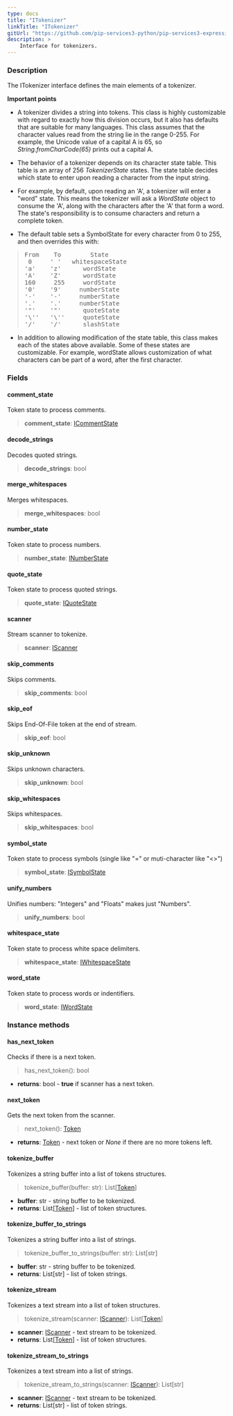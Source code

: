 ```yaml
---
type: docs
title: "ITokenizer"
linkTitle: "ITokenizer"
gitUrl: "https://github.com/pip-services3-python/pip-services3-expressions-python"
description: > 
    Interface for tokenizers.
---
```


### Description

The ITokenizer interface defines the main elements of a tokenizer.

**Important points**

- A tokenizer divides a string into tokens. This class is highly customizable with regard to exactly how this division occurs, but it also has defaults that are suitable for many languages. This class assumes that the character values read from the string lie in the range 0-255. For example, the Unicode value of a capital A is 65, so *String.fromCharCode(65)* prints out a capital A.

- The behavior of a tokenizer depends on its character state table. This table is an array of 256 *TokenizerState* states. The state table decides which state to enter
upon reading a character from the input string.   

- For example, by default, upon reading an 'A', a tokenizer will enter a "word" state. This means the tokenizer will ask a *WordState* object to consume the 'A',
along with the characters after the 'A' that form a word. The state's responsibility is to consume characters and return a complete token.  

- The default table sets a SymbolState for every character from 0 to 255, and then overrides this with:

<blockquote><pre>
From    To        State
 0     ' '   whitespaceState 
'a'    'z'      wordState
'A'    'Z'      wordState
160     255     wordState
'0'    '9'     numberState
'-'    '-'     numberState
'.'    '.'     numberState
'"'    '"'      quoteState
'\''   '\''     quoteState
'/'    '/'      slashState
</pre></blockquote>

- In addition to allowing modification of the state table, this class makes each of the states above available. Some of these states are customizable. For example, wordState allows customization of what characters can be part of a word, after the first character.

### Fields

<span class="hide-title-link">


#### comment_state
Token state to process comments.
> **comment_state**: [ICommentState](../icomment_state)


#### decode_strings
Decodes quoted strings.
> **decode_strings**: bool


#### merge_whitespaces
Merges whitespaces.
> **merge_whitespaces**: bool


#### number_state
Token state to process numbers.
> **number_state**: [INumberState](../inumber_state)


#### quote_state
Token state to process quoted strings.
> **quote_state**: [IQuoteState](../iquote_state)

#### scanner
Stream scanner to tokenize.
> **scanner**: [IScanner](../../io/iscanner)

#### skip_comments
Skips comments.
> **skip_comments**: bool


#### skip_eof
Skips End-Of-File token at the end of stream.
> **skip_eof**: bool

#### skip_unknown
Skips unknown characters.
> **skip_unknown**: bool


#### skip_whitespaces
Skips whitespaces.
> **skip_whitespaces**: bool


#### symbol_state
Token state to process symbols (single like "=" or muti-character like "<>")
> **symbol_state**: [ISymbolState](../isymbol_state)

#### unify_numbers
Unifies numbers: "Integers" and "Floats" makes just "Numbers".
> **unify_numbers**: bool


#### whitespace_state
Token state to process white space delimiters.
> **whitespace_state**: [IWhitespaceState](../iwhitespace_state)


#### word_state
Token state to process words or indentifiers.
> **word_state**: [IWordState](../iword_state)


</span>


### Instance methods

#### has_next_token
Checks if there is a next token.
> has_next_token(): bool

- **returns**: bool - **true** if scanner has a next token.

#### next_token
Gets the next token from the scanner.
> next_token(): [Token](../token)

- **returns**: [Token](../token) - next token or *None* if there are no more tokens left.


#### tokenize_buffer
Tokenizes a string buffer into a list of tokens structures.

> tokenize_buffer(buffer: str): List[[Token](../token)]

- **buffer**: str - string buffer to be tokenized.
- **returns**: List[[Token](../token)] - list of token structures.

#### tokenize_buffer_to_strings
Tokenizes a string buffer into a list of strings.

> tokenize_buffer_to_strings(buffer: str): List[str]

- **buffer**: str - string buffer to be tokenized.
- **returns**: List[str] - list of token strings.


#### tokenize_stream
Tokenizes a text stream into a list of token structures.

> tokenize_stream(scanner: [IScanner](../../io/iscanner)): List[[Token](../token)]

- **scanner**: [IScanner](../../io/iscanner) - text stream to be tokenized.
- **returns**: List[[Token](../token)] - list of token structures.


#### tokenize_stream_to_strings
Tokenizes a text stream into a list of strings.

> tokenize_stream_to_strings(scanner: [IScanner](../../io/iscanner)): List[str]

- **scanner**: [IScanner](../../io/iscanner) - text stream to be tokenized.
- **returns**: List[str] - list of token strings.
